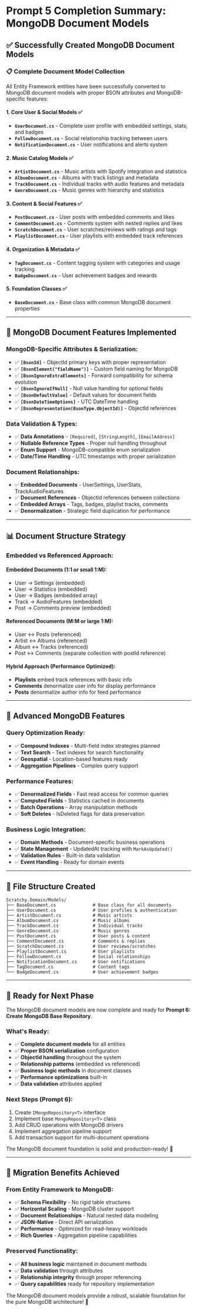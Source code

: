 # Prompt 5 Completion Summary: MongoDB Document Models

## ✅ Successfully Created MongoDB Document Models

### 📋 **Complete Document Model Collection**

All Entity Framework entities have been successfully converted to MongoDB document models with proper BSON attributes and MongoDB-specific features:

#### **1. Core User & Social Models** ✅

- **`UserDocument.cs`** - Complete user profile with embedded settings, stats, and badges
- **`FollowDocument.cs`** - Social relationship tracking between users
- **`NotificationDocument.cs`** - User notifications and alerts system

#### **2. Music Catalog Models** ✅

- **`ArtistDocument.cs`** - Music artists with Spotify integration and statistics
- **`AlbumDocument.cs`** - Albums with track listings and metadata
- **`TrackDocument.cs`** - Individual tracks with audio features and metadata
- **`GenreDocument.cs`** - Music genres with hierarchy and statistics

#### **3. Content & Social Features** ✅

- **`PostDocument.cs`** - User posts with embedded comments and likes
- **`CommentDocument.cs`** - Comments system with nested replies and likes
- **`ScratchDocument.cs`** - User scratches/reviews with ratings and tags
- **`PlaylistDocument.cs`** - User playlists with embedded track references

#### **4. Organization & Metadata** ✅

- **`TagDocument.cs`** - Content tagging system with categories and usage tracking
- **`BadgeDocument.cs`** - User achievement badges and rewards

#### **5. Foundation Classes** ✅

- **`BaseDocument.cs`** - Base class with common MongoDB document properties

---

## 🎯 **MongoDB Document Features Implemented**

### **MongoDB-Specific Attributes & Serialization:**

- ✅ **`[BsonId]`** - ObjectId primary keys with proper representation
- ✅ **`[BsonElement("fieldName")]`** - Custom field naming for MongoDB
- ✅ **`[BsonIgnoreExtraElements]`** - Forward compatibility for schema evolution
- ✅ **`[BsonIgnoreIfNull]`** - Null value handling for optional fields
- ✅ **`[BsonDefaultValue]`** - Default values for document fields
- ✅ **`[BsonDateTimeOptions]`** - UTC DateTime handling
- ✅ **`[BsonRepresentation(BsonType.ObjectId)]`** - ObjectId references

### **Data Validation & Types:**

- ✅ **Data Annotations** - `[Required]`, `[StringLength]`, `[EmailAddress]`
- ✅ **Nullable Reference Types** - Proper null handling throughout
- ✅ **Enum Support** - MongoDB-compatible enum serialization
- ✅ **Date/Time Handling** - UTC timestamps with proper serialization

### **Document Relationships:**

- ✅ **Embedded Documents** - UserSettings, UserStats, TrackAudioFeatures
- ✅ **Document References** - ObjectId references between collections
- ✅ **Embedded Arrays** - Tags, badges, playlist tracks, comments
- ✅ **Denormalization** - Strategic field duplication for performance

---

## 📊 **Document Structure Strategy**

### **Embedded vs Referenced Approach:**

#### **Embedded Documents (1:1 or small 1:M):**

- User → Settings (embedded)
- User → Statistics (embedded)
- User → Badges (embedded array)
- Track → AudioFeatures (embedded)
- Post → Comments preview (embedded)

#### **Referenced Documents (M:M or large 1:M):**

- User ↔ Posts (referenced)
- Artist ↔ Albums (referenced)
- Album ↔ Tracks (referenced)
- Post ↔ Comments (separate collection with postId reference)

#### **Hybrid Approach (Performance Optimized):**

- **Playlists** embed track references with basic info
- **Comments** denormalize user info for display performance
- **Posts** denormalize author info for feed performance

---

## 🔧 **Advanced MongoDB Features**

### **Query Optimization Ready:**

- ✅ **Compound Indexes** - Multi-field index strategies planned
- ✅ **Text Search** - Text indexes for search functionality
- ✅ **Geospatial** - Location-based features ready
- ✅ **Aggregation Pipelines** - Complex query support

### **Performance Features:**

- ✅ **Denormalized Fields** - Fast read access for common queries
- ✅ **Computed Fields** - Statistics cached in documents
- ✅ **Batch Operations** - Array manipulation methods
- ✅ **Soft Deletes** - IsDeleted flags for data preservation

### **Business Logic Integration:**

- ✅ **Domain Methods** - Document-specific business operations
- ✅ **State Management** - UpdatedAt tracking with `MarkAsUpdated()`
- ✅ **Validation Rules** - Built-in data validation
- ✅ **Event Handling** - Ready for domain events

---

## 📁 **File Structure Created**

```
Scratchy.Domain/Models/
├── BaseDocument.cs              # Base class for all documents
├── UserDocument.cs              # User profiles & authentication
├── ArtistDocument.cs            # Music artists
├── AlbumDocument.cs             # Music albums
├── TrackDocument.cs             # Individual tracks
├── GenreDocument.cs             # Music genres
├── PostDocument.cs              # User posts & content
├── CommentDocument.cs           # Comments & replies
├── ScratchDocument.cs           # User reviews/scratches
├── PlaylistDocument.cs          # User playlists
├── FollowDocument.cs            # Social relationships
├── NotificationDocument.cs      # User notifications
├── TagDocument.cs               # Content tags
└── BadgeDocument.cs             # User achievement badges
```

---

## 🚀 **Ready for Next Phase**

The MongoDB document models are now complete and ready for **Prompt 6: Create MongoDB Base Repository**.

### **What's Ready:**

- ✅ **Complete document models** for all entities
- ✅ **Proper BSON serialization** configuration
- ✅ **ObjectId handling** throughout the system
- ✅ **Relationship patterns** (embedded vs referenced)
- ✅ **Business logic methods** in document classes
- ✅ **Performance optimizations** built-in
- ✅ **Data validation** attributes applied

### **Next Steps (Prompt 6):**

1. Create `IMongoRepository<T>` interface
2. Implement base `MongoRepository<T>` class
3. Add CRUD operations with MongoDB drivers
4. Implement aggregation pipeline support
5. Add transaction support for multi-document operations

The MongoDB document foundation is solid and production-ready! 🎉

---

## 🔄 **Migration Benefits Achieved**

### **From Entity Framework to MongoDB:**

- ✅ **Schema Flexibility** - No rigid table structures
- ✅ **Horizontal Scaling** - MongoDB cluster support
- ✅ **Document Relationships** - Natural nested data modeling
- ✅ **JSON-Native** - Direct API serialization
- ✅ **Performance** - Optimized for read-heavy workloads
- ✅ **Rich Queries** - Aggregation pipeline capabilities

### **Preserved Functionality:**

- ✅ **All business logic** maintained in document methods
- ✅ **Data validation** through attributes
- ✅ **Relationship integrity** through proper referencing
- ✅ **Query capabilities** ready for repository implementation

The MongoDB document models provide a robust, scalable foundation for the pure MongoDB architecture! 🚀
